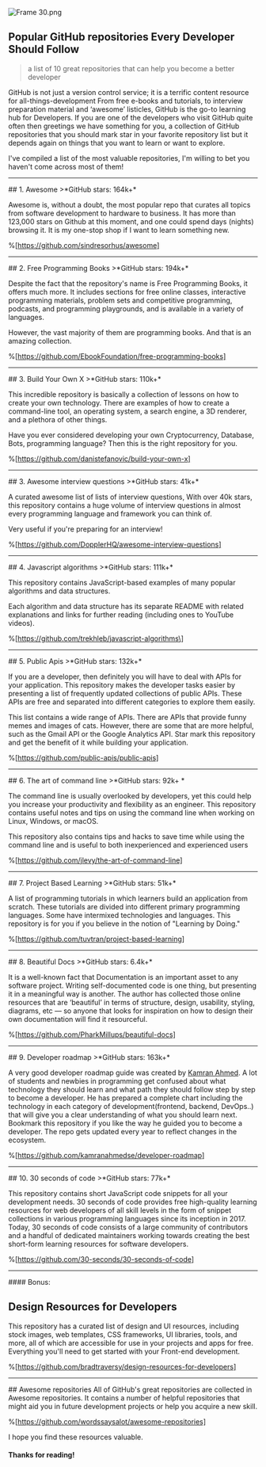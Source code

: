 ![Frame 30.png](https://cdn.hashnode.com/res/hashnode/image/upload/v1629299140056/XUF4BZkLx.png)
## Popular GitHub repositories Every Developer Should Follow
> a list of 10 great repositories that can help you become a better developer

GitHub is not just a version control service; it is a terrific content resource for all-things-development From free e-books and tutorials, to interview preparation material and ‘awesome’ listicles, GitHub is the go-to learning hub for Developers.
If you are one of the developers who visit GitHub quite often then greetings we have something for you, a collection of GitHub repositories that you should mark star in your favorite repository list 
but it depends again on things that you want to learn or want to explore.

I've compiled a list of the most valuable repositories, I'm willing to bet you haven't come across most of them!

<hr>
## 1.  Awesome
>*GitHub stars: 164k+*

Awesome is, without a doubt, the most popular repo that curates all topics from software development to hardware to business. It has more than 123,000 stars on Github at this moment, and one could spend days (nights) browsing it. It is my one-stop shop if I want to learn something new.

%[https://github.com/sindresorhus/awesome]
<hr>
## 2. Free Programming Books
>*GitHub stars: 194k+*

Despite the fact that the repository's name is Free Programming Books, it offers much more. It includes sections for free online classes, interactive programming materials, problem sets and competitive programming, podcasts, and programming playgrounds, and is available in a variety of languages.

However, the vast majority of them are programming books. And that is an amazing collection.

%[https://github.com/EbookFoundation/free-programming-books]
<hr>
## 3. Build Your Own X
>*GitHub stars: 110k+*

This incredible repository is basically a collection of lessons on how to create your own technology. There are examples of how to create a command-line tool, an operating system, a search engine, a 3D renderer, and a plethora of other things.

Have you ever considered developing your own Cryptocurrency, Database, Bots, programming language? Then this is the right repository for you.

%[https://github.com/danistefanovic/build-your-own-x]
<hr>
## 3. Awesome interview questions
>*GitHub stars: 41k+*

A curated awesome list of lists of interview questions, With over 40k stars, this repository contains a huge volume of interview questions in almost every programming language and framework you can think of.

Very useful if you're preparing for an interview!

%[https://github.com/DopplerHQ/awesome-interview-questions]
<hr>
## 4. Javascript algorithms
>*GitHub stars: 111k+*

This repository contains JavaScript-based examples of many popular algorithms and data structures.

Each algorithm and data structure has its separate README with related explanations and links for further reading (including ones to YouTube videos).

%[https://github.com/trekhleb/javascript-algorithms\]
<hr>
## 5. Public Apis
>*GitHub stars: 132k+*

If you are a developer, then definitely you will have to deal with APIs for your application. This repository makes the developer tasks easier by presenting a list of frequently updated collections of public APIs. These APIs are free and separated into different categories to explore them easily. 

This list contains a wide range of APIs. There are APIs that provide funny memes and images of cats.
However, there are some that are more helpful, such as the Gmail API or the Google Analytics API. Star mark this repository and get the benefit of it while building your application.

%[https://github.com/public-apis/public-apis]
<hr>
## 6. The art of command line
>*GitHub stars: 92k+ *

The command line is usually overlooked by developers, yet this could help you increase your productivity and flexibility as an engineer. This repository contains useful notes and tips on using the command line when working on Linux, Windows, or macOS.

This repository also contains tips and hacks to save time while using the command line and is useful to both inexperienced and experienced users

%[https://github.com/jlevy/the-art-of-command-line]
<hr>
## 7. Project Based Learning
>*GitHub stars:  51k+*

A list of programming tutorials in which learners build an application from scratch. These tutorials are divided into different primary programming languages. Some have intermixed technologies and languages. 
This repository is for you if you believe in the notion of "Learning by Doing."

%[https://github.com/tuvtran/project-based-learning]
<hr>
## 8. Beautiful Docs
>*GitHub stars: 6.4k+*

It is a well-known fact that Documentation is an important asset to any software project. Writing self-documented code is one thing, but presenting it in a meaningful way is another. The author has collected those online resources that are ‘beautiful’ in terms of structure, design, usability, styling, diagrams, etc — so anyone that looks for inspiration on how to design their own documentation will find it resourceful.

%[https://github.com/PharkMillups/beautiful-docs]
<hr>
## 9. Developer roadmap
>*GitHub stars: 163k+*

A very good developer roadmap guide was created by [Kamran Ahmed](https://github.com/kamranahmedse). A lot of students and newbies in programming get confused about what technology they should learn and what path they should follow step by step to become a developer. He has prepared a complete chart including the technology in each category of development(frontend, backend, DevOps..) that will give you a clear understanding of what you should learn next. Bookmark this repository if you like the way he guided you to become a developer.
The repo gets updated every year to reflect changes in the ecosystem.

%[https://github.com/kamranahmedse/developer-roadmap]
<hr>
## 10. 30 seconds of code
>*GitHub stars: 77k+*

This repository contains short JavaScript code snippets for all your development needs.
30 seconds of code provides free high-quality learning resources for web developers of all skill levels in the form of snippet collections in various programming languages since its inception in 2017. Today, 30 seconds of code consists of a large community of contributors and a handful of dedicated maintainers working towards creating the best short-form learning resources for software developers. 

%[https://github.com/30-seconds/30-seconds-of-code]
<hr>
#### Bonus:

## Design Resources for Developers 

This repository has a curated list of design and UI resources, including stock images, web templates, CSS frameworks, UI libraries, tools, and more, all of which are accessible for use in your projects and apps for free. 
Everything you'll need to get started with your Front-end development.

%[https://github.com/bradtraversy/design-resources-for-developers]
<hr>
## Awesome repositories
All of GitHub's great repositories are collected in Awesome repositories. It contains a number of helpful repositories that might aid you in future development projects or help you acquire a new skill. 

%[https://github.com/wordssaysalot/awesome-repositories]

I hope you find these resources valuable. 
#### Thanks for reading!
